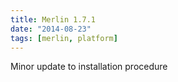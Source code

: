 ```yaml
---
title: Merlin 1.7.1
date: "2014-08-23"
tags: [merlin, platform]
---
```


Minor update to installation procedure
